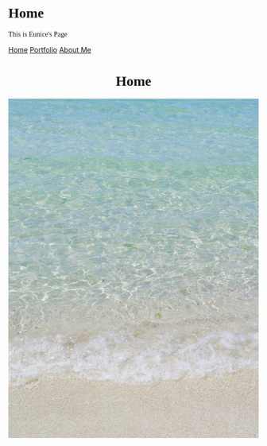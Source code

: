  <!DOCTYPE html>
<html>
<head>

</head>
<body>

<h1 style="font-family:verdana;">Home</h1>
<p style="font-family:verdana;">This is Eunice's Page</p>

</body>
</html>

<html lang="en">
  <head bgcolor="white">
    <a href="index.html">Home</a> 
    <a href="portfolio.html">Portfolio</a>
    <a href="aboutme.html">About Me</a>

<center>
<h1 style="font-family:verdana;">Home</h1>
<img src=ocean1.jpeg>
  </body>
</html>







